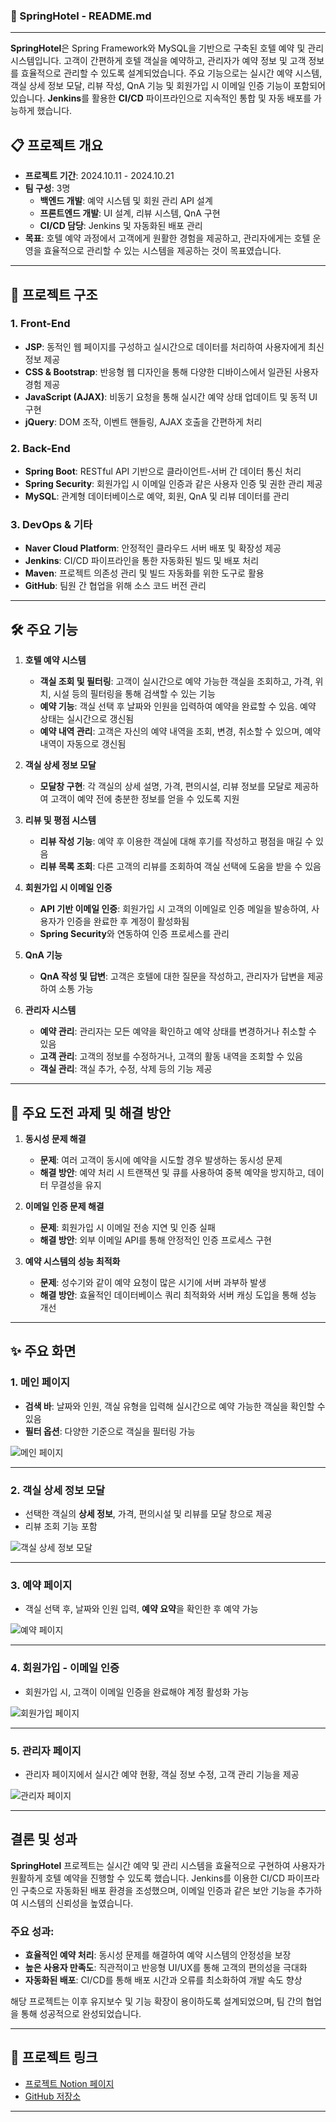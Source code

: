 ### 🏨 SpringHotel - README.md

---

**SpringHotel**은 Spring Framework와 MySQL을 기반으로 구축된 호텔 예약 및 관리 시스템입니다. 고객이 간편하게 호텔 객실을 예약하고, 관리자가 예약 정보 및 고객 정보를 효율적으로 관리할 수 있도록 설계되었습니다. 주요 기능으로는 실시간 예약 시스템, 객실 상세 정보 모달, 리뷰 작성, QnA 기능 및 회원가입 시 이메일 인증 기능이 포함되어 있습니다. **Jenkins**를 활용한 **CI/CD** 파이프라인으로 지속적인 통합 및 자동 배포를 가능하게 했습니다.

## 📋 프로젝트 개요

- **프로젝트 기간**: 2024.10.11 - 2024.10.21
- **팀 구성**: 3명
  - **백엔드 개발**: 예약 시스템 및 회원 관리 API 설계
  - **프론트엔드 개발**: UI 설계, 리뷰 시스템, QnA 구현
  - **CI/CD 담당**: Jenkins 및 자동화된 배포 관리
- **목표**: 호텔 예약 과정에서 고객에게 원활한 경험을 제공하고, 관리자에게는 호텔 운영을 효율적으로 관리할 수 있는 시스템을 제공하는 것이 목표였습니다.

---

## 📂 프로젝트 구조

### 1. **Front-End**

- **JSP**: 동적인 웹 페이지를 구성하고 실시간으로 데이터를 처리하여 사용자에게 최신 정보 제공
- **CSS & Bootstrap**: 반응형 웹 디자인을 통해 다양한 디바이스에서 일관된 사용자 경험 제공
- **JavaScript (AJAX)**: 비동기 요청을 통해 실시간 예약 상태 업데이트 및 동적 UI 구현
- **jQuery**: DOM 조작, 이벤트 핸들링, AJAX 호출을 간편하게 처리

### 2. **Back-End**

- **Spring Boot**: RESTful API 기반으로 클라이언트-서버 간 데이터 통신 처리
- **Spring Security**: 회원가입 시 이메일 인증과 같은 사용자 인증 및 권한 관리 제공
- **MySQL**: 관계형 데이터베이스로 예약, 회원, QnA 및 리뷰 데이터를 관리

### 3. **DevOps & 기타**

- **Naver Cloud Platform**: 안정적인 클라우드 서버 배포 및 확장성 제공
- **Jenkins**: CI/CD 파이프라인을 통한 자동화된 빌드 및 배포 처리
- **Maven**: 프로젝트 의존성 관리 및 빌드 자동화를 위한 도구로 활용
- **GitHub**: 팀원 간 협업을 위해 소스 코드 버전 관리

---

## 🛠 주요 기능

1. **호텔 예약 시스템**
   - **객실 조회 및 필터링**: 고객이 실시간으로 예약 가능한 객실을 조회하고, 가격, 위치, 시설 등의 필터링을 통해 검색할 수 있는 기능
   - **예약 기능**: 객실 선택 후 날짜와 인원을 입력하여 예약을 완료할 수 있음. 예약 상태는 실시간으로 갱신됨
   - **예약 내역 관리**: 고객은 자신의 예약 내역을 조회, 변경, 취소할 수 있으며, 예약 내역이 자동으로 갱신됨

2. **객실 상세 정보 모달**
   - **모달창 구현**: 각 객실의 상세 설명, 가격, 편의시설, 리뷰 정보를 모달로 제공하여 고객이 예약 전에 충분한 정보를 얻을 수 있도록 지원

3. **리뷰 및 평점 시스템**
   - **리뷰 작성 기능**: 예약 후 이용한 객실에 대해 후기를 작성하고 평점을 매길 수 있음
   - **리뷰 목록 조회**: 다른 고객의 리뷰를 조회하여 객실 선택에 도움을 받을 수 있음

4. **회원가입 시 이메일 인증**
   - **API 기반 이메일 인증**: 회원가입 시 고객의 이메일로 인증 메일을 발송하여, 사용자가 인증을 완료한 후 계정이 활성화됨
   - **Spring Security**와 연동하여 인증 프로세스를 관리

5. **QnA 기능**
   - **QnA 작성 및 답변**: 고객은 호텔에 대한 질문을 작성하고, 관리자가 답변을 제공하여 소통 가능

6. **관리자 시스템**
   - **예약 관리**: 관리자는 모든 예약을 확인하고 예약 상태를 변경하거나 취소할 수 있음
   - **고객 관리**: 고객의 정보를 수정하거나, 고객의 활동 내역을 조회할 수 있음
   - **객실 관리**: 객실 추가, 수정, 삭제 등의 기능 제공

---

## 🌟 주요 도전 과제 및 해결 방안

1. **동시성 문제 해결**
   - **문제**: 여러 고객이 동시에 예약을 시도할 경우 발생하는 동시성 문제
   - **해결 방안**: 예약 처리 시 트랜잭션 및 큐를 사용하여 중복 예약을 방지하고, 데이터 무결성을 유지

2. **이메일 인증 문제 해결**
   - **문제**: 회원가입 시 이메일 전송 지연 및 인증 실패
   - **해결 방안**: 외부 이메일 API를 통해 안정적인 인증 프로세스 구현

3. **예약 시스템의 성능 최적화**
   - **문제**: 성수기와 같이 예약 요청이 많은 시기에 서버 과부하 발생
   - **해결 방안**: 효율적인 데이터베이스 쿼리 최적화와 서버 캐싱 도입을 통해 성능 개선

---

## ✨ 주요 화면

### 1. **메인 페이지**
- **검색 바**: 날짜와 인원, 객실 유형을 입력해 실시간으로 예약 가능한 객실을 확인할 수 있음
- **필터 옵션**: 다양한 기준으로 객실을 필터링 가능

![메인 페이지](./assets/main-page.png)

---

### 2. **객실 상세 정보 모달**
- 선택한 객실의 **상세 정보**, 가격, 편의시설 및 리뷰를 모달 창으로 제공
- 리뷰 조회 기능 포함

![객실 상세 정보 모달](./assets/room-detail-modal.png)

---

### 3. **예약 페이지**
- 객실 선택 후, 날짜와 인원 입력, **예약 요약**을 확인한 후 예약 가능

![예약 페이지](./assets/reservation-page.png)

---

### 4. **회원가입 - 이메일 인증**
- 회원가입 시, 고객이 이메일 인증을 완료해야 계정 활성화 가능

![회원가입 페이지](./assets/email-verification.png)

---

### 5. **관리자 페이지**
- 관리자 페이지에서 실시간 예약 현황, 객실 정보 수정, 고객 관리 기능을 제공

![관리자 페이지](./assets/admin-page.png)

---

## 결론 및 성과

**SpringHotel** 프로젝트는 실시간 예약 및 관리 시스템을 효율적으로 구현하여 사용자가 원활하게 호텔 예약을 진행할 수 있도록 했습니다. Jenkins를 이용한 CI/CD 파이프라인 구축으로 자동화된 배포 환경을 조성했으며, 이메일 인증과 같은 보안 기능을 추가하여 시스템의 신뢰성을 높였습니다.

### 주요 성과:
- **효율적인 예약 처리**: 동시성 문제를 해결하여 예약 시스템의 안정성을 보장
- **높은 사용자 만족도**: 직관적이고 반응형 UI/UX를 통해 고객의 편의성을 극대화
- **자동화된 배포**: CI/CD를 통해 배포 시간과 오류를 최소화하여 개발 속도 향상

해당 프로젝트는 이후 유지보수 및 기능 확장이 용이하도록 설계되었으며, 팀 간의 협업을 통해 성공적으로 완성되었습니다.

---

## 🔗 프로젝트 링크

- [프로젝트 Notion 페이지](https://fresh-second-b8f.notion.site/241017_Spring-Hotel-11e42d6fe7d7801b9127dfdf9a6cc0c6)
- [GitHub 저장소](https://github.com/ujin302/SpringHotel)

---
